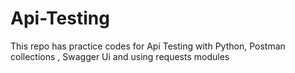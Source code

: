 # Api-Testing
This repo has practice codes for Api Testing with Python, Postman collections , Swagger Ui and using requests modules
